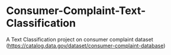 # Consumer-Complaint-Text-Classification
A Text Classification project on consumer complaint dataset (https://catalog.data.gov/dataset/consumer-complaint-database)
